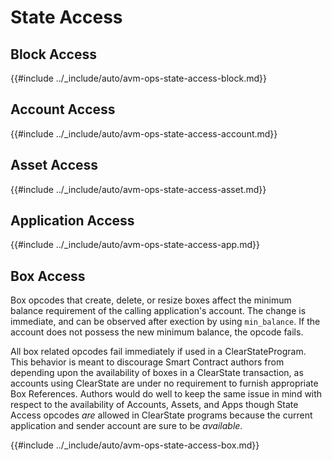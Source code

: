 # State Access

## Block Access

{{#include ../_include/auto/avm-ops-state-access-block.md}}

## Account Access

{{#include ../_include/auto/avm-ops-state-access-account.md}}

## Asset Access

{{#include ../_include/auto/avm-ops-state-access-asset.md}}

## Application Access

{{#include ../_include/auto/avm-ops-state-access-app.md}}

## Box Access

Box opcodes that create, delete, or resize boxes affect the minimum
balance requirement of the calling application's account.  The change
is immediate, and can be observed after exection by using
`min_balance`.  If the account does not possess the new minimum
balance, the opcode fails.

All box related opcodes fail immediately if used in a
ClearStateProgram. This behavior is meant to discourage Smart Contract
authors from depending upon the availability of boxes in a ClearState
transaction, as accounts using ClearState are under no requirement to
furnish appropriate Box References.  Authors would do well to keep the
same issue in mind with respect to the availability of Accounts,
Assets, and Apps though State Access opcodes _are_ allowed in
ClearState programs because the current application and sender account
are sure to be _available_.

{{#include ../_include/auto/avm-ops-state-access-box.md}}
